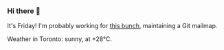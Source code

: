 ### Hi there :wave:

It's Friday! I'm probably working for [this bunch](https://github.com/kohofinancial), maintaining a Git mailmap.

Weather in Toronto: sunny, at +28°C.
